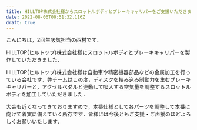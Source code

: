 ```yaml
---
title: HILLTOP株式会社様からスロットルボディとブレーキキャリパーをご支援いただきました
date: 2022-08-06T00:51:32.116Z
draft: true
---
```



こんにちは，2回生吸気担当の西村です．

HILLTOP(ヒルトップ)株式会社様にスロットルボディとブレーキキャリパーを製作していただきました．

HILLTOP(ヒルトップ)株式会社様は自動車や精密機器部品などの金属加工を行っている会社です．弊チームはこの度，ディスクを挟み込み制動力を生むブレーキキャリパーと，アクセルペダルと連動して吸入する空気量を調整するスロットルボディを加工していただきました．

大会も近くなってきておりますので，本番仕様として各パーツを調整して本番に向けて着実に備えていく所存です．皆様には今後ともご支援・ご声援のほどよろしくお願いいたします．